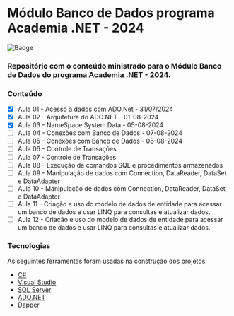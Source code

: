 # Módulo Banco de Dados programa Academia .NET - 2024

![Badge](https://img.shields.io/badge/Marcos%20Dias%20Vendramini-ASP.NET%20C%23-red)

### Repositório com o conteúdo ministrado para o Módulo Banco de Dados do programa Academia .NET - 2024.

### Conteúdo

- [x] Aula 01 - Acesso a dados com ADO.Net - 31/07/2024
- [x] Aula 02 - Arquitetura do ADO.NET - 01-08-2024
- [x] Aula 03 - NameSpace System.Data - 05-08-2024
- [ ] Aula 04 - Conexões com Banco de Dados - 07-08-2024
- [ ] Aula 05 - Conexões com Banco de Dados - 08-08-2024
- [ ] Aula 06 - Controle de Transações
- [ ] Aula 07 - Controle de Transações
- [ ] Aula 08 - Execução de comandos SQL e procedimentos armazenados
- [ ] Aula 09 - Manipulação de dados com Connection, DataReader, DataSet e DataAdapter
- [ ] Aula 10 - Manipulação de dados com Connection, DataReader, DataSet e DataAdapter
- [ ] Aula 11 - Criação e uso do modelo de dados de entidade para acessar um banco de dados e usar LINQ para consultas e atualizar dados.
- [ ] Aula 12 - Criação e uso do modelo de dados de entidade para acessar um banco de dados e usar LINQ para consultas e atualizar dados.

### Tecnologias

As seguintes ferramentas foram usadas na construção dos projetos:

- [C#](https://docs.microsoft.com/pt-br/dotnet/csharp/)
- [Visual Studio](https://visualstudio.microsoft.com/pt-br/)
- [SQL Server](https://www.microsoft.com/pt-br/sql-server/sql-server-downloads)
- [ADO.NET](https://docs.microsoft.com/pt-br/dotnet/framework/data/adonet/)
- [Dapper](https://github.com/DapperLib/Dapper)
